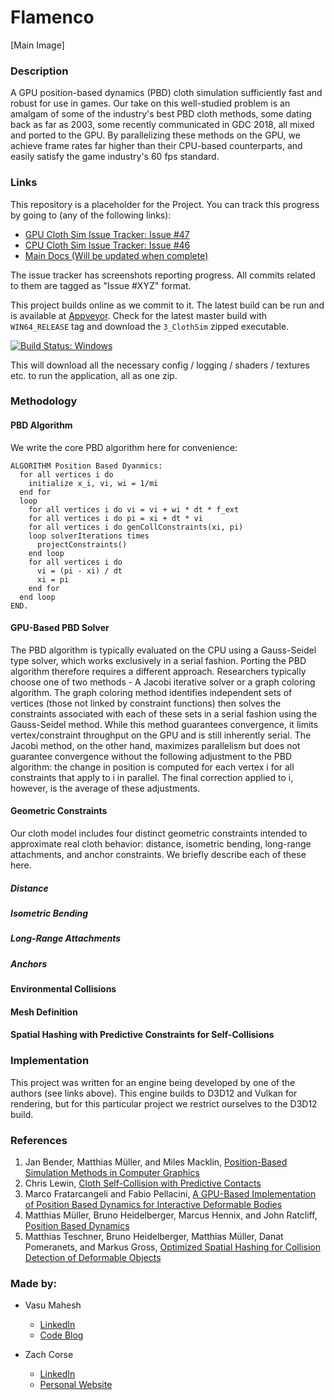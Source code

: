 Flamenco
=========

[Main Image]

### Description

A GPU position-based dynamics (PBD) cloth simulation sufficiently fast and robust for use in games. Our take on this well-studied problem is an amalgam of some of the industry's best PBD cloth methods, some dating back as far as 2003, some recently communicated in GDC 2018, all mixed and ported to the GPU. By parallelizing these methods on the GPU, we achieve frame rates far higher than their CPU-based counterparts, and easily satisfy the game industry's 60 fps standard.

### Links

This repository is a placeholder for the Project. You can track this progress by going to (any of the following links):

- [GPU Cloth Sim Issue Tracker: Issue #47](https://github.com/vasumahesh1/azura/issues/47)
- [CPU Cloth Sim Issue Tracker: Issue #46](https://github.com/vasumahesh1/azura/issues/46)
- [Main Docs (Will be updated when complete)](https://vasumahesh1.github.io/azura_docs/)

The issue tracker has screenshots reporting progress. All commits related to them are tagged as "Issue #XYZ" format.

This project builds online as we commit to it. The latest build can be run and is available at [Appveyor](https://ci.appveyor.com/project/vasumahesh1/azura/history). Check for the latest master build with `WIN64_RELEASE` tag and download the `3_ClothSim` zipped executable.

[![Build Status: Windows](https://ci.appveyor.com/api/projects/status/github/vasumahesh1/azura)](https://ci.appveyor.com/project/vasumahesh1/azura)

This will download all the necessary config / logging / shaders / textures etc. to run the application, all as one zip.

### Methodology

#### PBD Algorithm

We write the core PBD algorithm here for convenience:

```
ALGORITHM Position Based Dyanmics:
  for all vertices i do
    initialize x_i, vi, wi = 1/mi 
  end for
  loop
    for all vertices i do vi = vi + wi * dt * f_ext
    for all vertices i do pi = xi + dt * vi
    for all vertices i do genCollConstraints(xi, pi)
    loop solverIterations times
      projectConstraints()
    end loop
    for all vertices i do
      vi = (pi - xi) / dt
      xi = pi
    end for
  end loop
END.
```

#### GPU-Based PBD Solver

The PBD algorithm is typically evaluated on the CPU using a Gauss-Seidel type solver, which works exclusively in a serial fashion. Porting the PBD algorithm therefore requires a different approach. Researchers typically choose one of two methods - A Jacobi iterative solver or a graph coloring algorithm. The graph coloring method identifies independent sets of vertices (those not linked by constraint functions) then solves the constraints associated with each of these sets in a serial fashion using the Gauss-Seidel method. While this method guarantees convergence, it limits vertex/constraint throughput on the GPU and is still inherently serial. The Jacobi method, on the other hand, maximizes parallelism but does not guarantee convergence without the following adjustment to the PBD algorithm: the change in position is computed for each vertex i for all constraints that apply to i in parallel. The final correction applied to i, however, is the average of these adjustments.

#### Geometric Constraints

Our cloth model includes four distinct geometric constraints intended to approximate real cloth behavior: distance, isometric bending, long-range attachments, and anchor constraints. We briefly describe each of these here.

##### Distance
##### Isometric Bending
##### Long-Range Attachments
##### Anchors

#### Environmental Collisions

#### Mesh Definition

#### Spatial Hashing with Predictive Constraints for Self-Collisions

### Implementation

This project was written for an engine being developed by one of the authors (see links above). This engine builds to D3D12 and Vulkan for rendering, but for this particular project we restrict ourselves to the D3D12 build.

### References

1. Jan Bender, Matthias Müller, and Miles Macklin, [Position-Based Simulation Methods in Computer Graphics](http://mmacklin.com/EG2015PBD.pdf)
2. Chris Lewin, [Cloth Self-Collision with Predictive Contacts](https://media.contentapi.ea.com/content/dam/eacom/frostbite/files/gdc2018-chrislewin-clothselfcollisionwithpredictivecontacts.pdf)
3. Marco Fratarcangeli and Fabio Pellacini, [A GPU-Based Implementation of Position Based Dynamics for Interactive Deformable Bodies](http://publications.lib.chalmers.se/records/fulltext/219708/local_219708.pdf)
4. Matthias Müller, Bruno Heidelberger, Marcus Hennix, and John Ratcliff, [Position Based Dynamics](http://matthias-mueller-fischer.ch/publications/posBasedDyn.pdf)
5. Matthias Teschner, Bruno Heidelberger, Matthias Müller, Danat Pomeranets, and Markus Gross, [Optimized Spatial Hashing for Collision Detection of Deformable Objects](http://matthias-mueller-fischer.ch/publications/tetraederCollision.pdf)


### Made by:

* Vasu Mahesh
  * [LinkedIn](http://linkedin.com/in/vasumahesh)
  * [Code Blog](http://www.codeplaysleep.com)

* Zach Corse
  * [LinkedIn](https://www.linkedin.com/in/wzcorse/)
  * [Personal Website](https://wzcorse.com)
